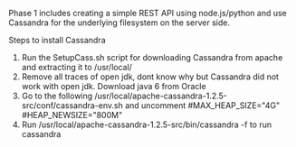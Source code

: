 Phase 1 includes creating a simple REST API using node.js/python and use Cassandra for the underlying filesystem on the server side.

Steps to install Cassandra

1. Run the SetupCass.sh script for downloading Cassandra from apache and extracting it to /usr/local/
2. Remove all traces of open jdk, dont know why but Cassandra did not work with open jdk. Download java 6 from Oracle
3. Go to the following /usr/local/apache-cassandra-1.2.5-src/conf/cassandra-env.sh and uncomment	#MAX_HEAP_SIZE="4G"	#HEAP_NEWSIZE="800M"
4. Run /usr/local/apache-cassandra-1.2.5-src/bin/cassandra -f to run cassandra


